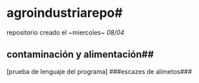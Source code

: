 # agroindustriarepo#
repositorio creado el ~miercoles~ *08/04*
## contaminación y alimentación##
[prueba de lenguaje del programa]
###escazes de alimetos###
